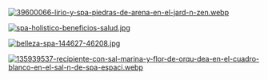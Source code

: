 [![39600066-lirio-y-spa-piedras-de-arena-en-el-jard-n-zen.webp](https://i.postimg.cc/sf9z2gr5/39600066-lirio-y-spa-piedras-de-arena-en-el-jard-n-zen.webp)](https://postimg.cc/LhXwCRhs)

[![spa-holistico-beneficios-salud.jpg](https://i.postimg.cc/rwtjjzgH/spa-holistico-beneficios-salud.jpg)](https://postimg.cc/YvMQqr5N)

[![belleza-spa-144627-46208.jpg](https://i.postimg.cc/KzQDjTv1/belleza-spa-144627-46208.jpg)](https://postimg.cc/5YYCk6zJ)

[![135939537-recipiente-con-sal-marina-y-flor-de-orqu-dea-en-el-cuadro-blanco-en-el-sal-n-de-spa-espaci.webp](https://i.postimg.cc/RVJw5yf6/135939537-recipiente-con-sal-marina-y-flor-de-orqu-dea-en-el-cuadro-blanco-en-el-sal-n-de-spa-espaci.webp)](https://postimg.cc/ykBD0fLs)
